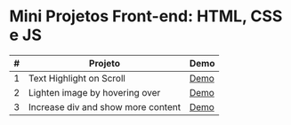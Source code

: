 # Mini Projetos Front-end: HTML, CSS e JS

| #   | Projeto | Demo |
| :-: | ------- | ---- |
| 1   | Text Highlight on Scroll | [Demo](https://codepen.io/allangabrielrds/pen/mdOvMXY) |
| 2   | Lighten image by hovering over | [Demo](https://codepen.io/allangabrielrds/pen/mdOoMXa) |
| 3   | Increase div and show more content | [Demo](https://codepen.io/allangabrielrds/pen/bGBZrJV) |